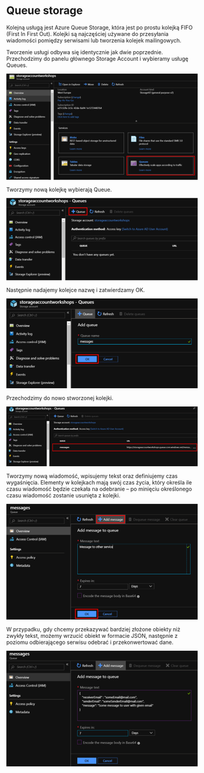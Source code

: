 # Queue storage

Kolejną usługą jest Azure Queue Storage, która jest po prostu kolejką FIFO \(First In First Out\). Kolejki są najczęściej używane do przesyłania wiadomości pomiędzy serwisami lub tworzenia kolejek mailingowych.

Tworzenie usługi odbywa się identycznie jak dwie poprzednie. Przechodzimy do panelu głównego Storage Account i wybieramy usługę Queues.

![](../../.gitbook/assets/image29.png)

Tworzymy nową kolejkę wybierają Queue.

![](../../.gitbook/assets/image30.png)

Następnie nadajemy kolejce nazwę i zatwierdzamy OK.

![](../../.gitbook/assets/image31.png)

Przechodzimy do nowo stworzonej kolejki.

![](../../.gitbook/assets/image32.png)

Tworzymy nową wiadomość, wpisujemy tekst oraz definiujemy czas wygaśnięcia. Elementy w kolejkach mają swój czas życia, który określa ile czasu wiadomość będzie czekała na odebranie – po minięciu określonego czasu wiadomość zostanie usunięta z kolejki.

![](../../.gitbook/assets/image33.png)

W przypadku, gdy chcemy przekazywać bardziej złożone obiekty niż zwykły tekst, możemy wrzucić obiekt w formacie JSON, następnie z poziomu odbierającego serwisu odebrać i przekonwertować dane.

![](../../.gitbook/assets/image34.png)


